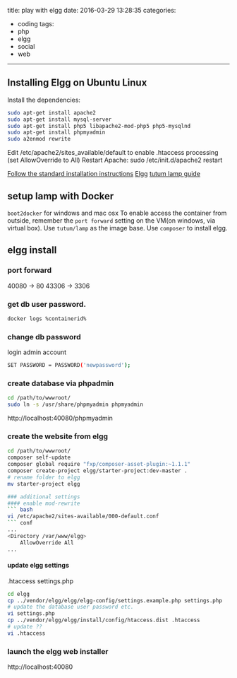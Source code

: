 title: play with elgg
date: 2016-03-29 13:28:35
categories:
- coding
tags:
- php
- elgg
- social
- web
---

## Installing Elgg on Ubuntu Linux
Install the dependencies:
``` bash
sudo apt-get install apache2
sudo apt-get install mysql-server
sudo apt-get install php5 libapache2-mod-php5 php5-mysqlnd
sudo apt-get install phpmyadmin
sudo a2enmod rewrite
```
Edit /etc/apache2/sites_available/default to enable .htaccess processing (set AllowOverride to All)
Restart Apache: sudo /etc/init.d/apache2 restart

[Follow the standard installation instructions](http://learn.elgg.org/en/1.x/intro/install/ubuntu.html)
[Elgg](http://learn.elgg.org/en/1.x/intro/install.html)
[tutum lamp guide](https://hub.docker.com/r/tutum/lamp/)

## setup lamp with Docker
`boot2docker` for windows and mac osx
To enable access the container from outside, remember the `port forward` setting on the VM(on windows, via virtual box).
Use `tutum/lamp` as the image base.
Use `composer` to install elgg.

## elgg install
### port forward
40080 -> 80
43306 -> 3306
### get db user password.
``` bash
docker logs %containerid%
```
### change db password
login admin account
``` bash
SET PASSWORD = PASSWORD('newpassword');
```
### create database via phpadmin
``` bash
cd /path/to/wwwroot/
sudo ln -s /usr/share/phpmyadmin phpmyadmin
```
http://localhost:40080/phpmyadmin

### create the website from elgg
``` bash
cd /path/to/wwwroot/
composer self-update
composer global require "fxp/composer-asset-plugin:~1.1.1"
composer create-project elgg/starter-project:dev-master .
# rename folder to elgg
mv starter-project elgg 

### additional settings
#### enable mod-rewrite
``` bash
vi /etc/apache2/sites-available/000-default.conf
``` conf
...
<Directory /var/www/elgg>
    AllowOverride All
...
```
#### update elgg settings
.htaccess
settings.php
``` bash
cd elgg
cp ../vendor/elgg/elgg/elgg-config/settings.example.php settings.php 
# update the database user password etc.
vi settings.php 
cp ../vendor/elgg/elgg/install/config/htaccess.dist .htaccess 
# update ??
vi .htaccess
```

### launch the elgg web installer
http://localhost:40080
